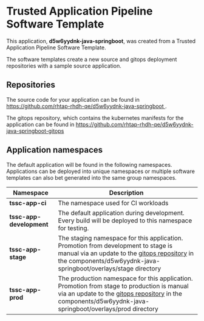 # Trusted Application Pipeline Software Template

This application, **d5w6yydnk-java-springboot**, was created from a Trusted Application Pipeline Software Template.

The software templates create a new source and gitops deployment repositories with a sample source application. 

## Repositories

The source code for your application can be found in [https://github.com/rhtap-rhdh-qe/d5w6yydnk-java-springboot ](https://github.com/rhtap-rhdh-qe/d5w6yydnk-java-springboot ).
 
The gitops repository, which contains the kubernetes manifests for the application can be found in 
[https://github.com/rhtap-rhdh-qe/d5w6yydnk-java-springboot-gitops ](https://github.com/rhtap-rhdh-qe/d5w6yydnk-java-springboot-gitops ) 

## Application namespaces 

The default application will be found in the following namespaces. Applications can be deployed into unique namespaces or multiple software templates can also bet generated into the same group namespaces.  

|  Namespace   |  Description   |  
| -------- | -------- |
| **tssc-app-ci** | The namespace used for CI workloads |
| **tssc-app-development** | The default application during development. Every build will be deployed to this namespace for testing. |
| **tssc-app-stage** | The staging namespace for this application. Promotion from development to stage is manual via an update to the [gitops repository](https://github.com/rhtap-rhdh-qe/d5w6yydnk-java-springboot-gitops ) in the components/d5w6yydnk-java-springboot/overlays/stage directory |
| **tssc-app-prod** | The production namespace for this application. Promotion from stage to production is manual via an update to the [gitops repository](https://github.com/rhtap-rhdh-qe/d5w6yydnk-java-springboot-gitops ) in the components/d5w6yydnk-java-springboot/overlays/prod directory |